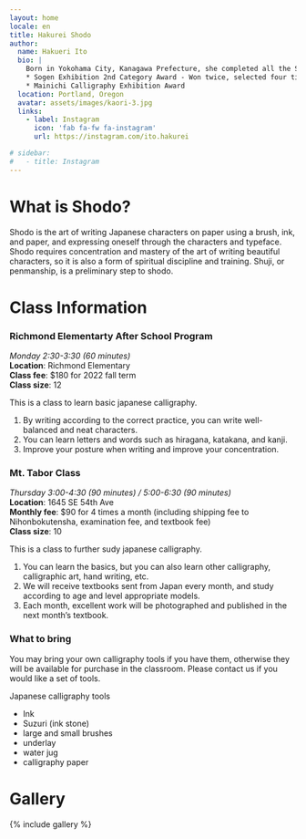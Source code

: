 ```yaml
---
layout: home
locale: en
title: Hakurei Shodo
author:
  name: Hakueri Ito
  bio: |
    Born in Yokohama City, Kanagawa Prefecture, she completed all the Shodo courses in elementary and middle school. After moving to Portland, Oregon in 2011, she started learning calligraphy again, studying under master Daigo Sekko. Since 2020, she has studied under master Futo Suzuki, the representative of Bokutensha in Japan. She has been featured in many exhibitions and continues to learn to make further progress.
    * Sogen Exhibition 2nd Category Award - Won twice, selected four times
    * Mainichi Calligraphy Exhibition Award
  location: Portland, Oregon
  avatar: assets/images/kaori-3.jpg
  links:
    - label: Instagram
      icon: 'fab fa-fw fa-instagram'
      url: https://instagram.com/ito.hakurei

# sidebar:
#   - title: Instagram
---
```


# What is Shodo?
Shodo is the art of writing Japanese characters on paper using a brush, ink, and paper, and expressing oneself through the characters and typeface. Shodo requires concentration and mastery of the art of writing beautiful characters, so it is also a form of spiritual discipline and training. Shuji, or penmanship, is a preliminary step to shodo.

# Class Information

### Richmond Elementarty After School Program
*Monday 2:30-3:30 (60 minutes)*  
**Location**: Richmond Elementary  
**Class fee**: $180 for 2022 fall term  
**Class size**: 12

This is a class to learn basic japanese calligraphy.

1. By writing according to the correct practice, you can write well-balanced and neat characters.
1. You can learn letters and words such as hiragana, katakana, and kanji.
1. Improve your posture when writing and improve your concentration.

### Mt. Tabor Class
*Thursday 3:00-4:30 (90 minutes) / 5:00-6:30 (90 minutes)*  
**Location**: 1645 SE 54th Ave  
**Monthly fee**: $90 for 4 times a month (including shipping fee to Nihonbokutensha, examination fee, and textbook fee)  
**Class size**: 10

This is a class to further sudy japanese calligraphy.

1. You can learn the basics, but you can also learn other calligraphy, calligraphic art, hand writing, etc.
1. We will receive textbooks sent from Japan every month, and study according to age and level appropriate models.
1. Each month, excellent work will be photographed and published in the next month’s textbook.

### What to bring
You may bring your own calligraphy tools if you have them, otherwise they will be available for purchase in the classroom. Please contact us if you would like a set of tools.

Japanese calligraphy tools
* Ink
* Suzuri (ink stone)
* large and small brushes
* underlay
* water jug
* calligraphy paper


# Gallery

{% include gallery %}
